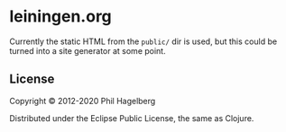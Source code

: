 # leiningen.org

Currently the static HTML from the `public/` dir is used, but this
could be turned into a site generator at some point.

## License

Copyright © 2012-2020 Phil Hagelberg

Distributed under the Eclipse Public License, the same as Clojure.
